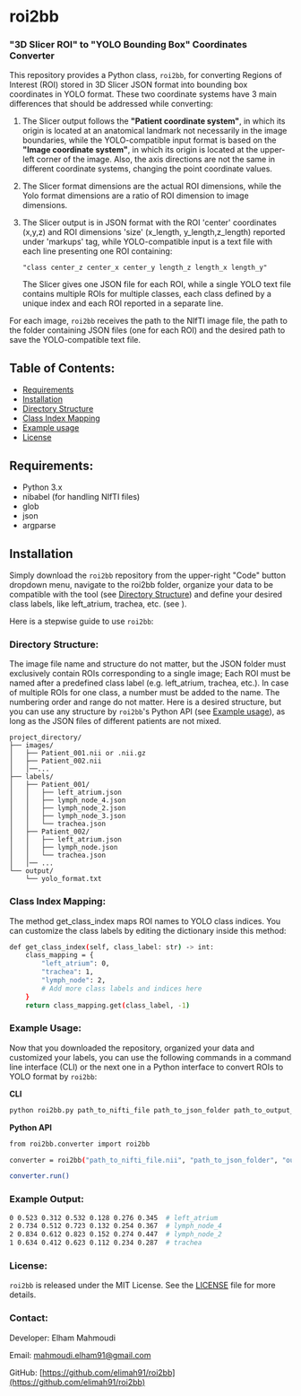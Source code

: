 # roi2bb
### "3D Slicer ROI" to "YOLO Bounding Box" Coordinates Converter

This repository provides a Python class, `roi2bb`, for converting Regions of Interest (ROI) stored in 3D Slicer JSON format into bounding box coordinates in YOLO format. These two coordinate systems have 3 main differences that should be addressed while converting:

1. The Slicer output follows the **"Patient coordinate system"**, in which its origin is located at an anatomical landmark not necessarily in the image boundaries, while the YOLO-compatible input format is based on the **"Image coordinate system"**, in which its origin is located at the upper-left corner of the image. Also, the axis directions are not the same in different coordinate systems, changing the point coordinate values.
    
2. The Slicer format dimensions are the actual ROI dimensions, while the Yolo format dimensions are a ratio of ROI dimension to image dimensions. 

3. The Slicer output is in JSON format with the ROI 'center' coordinates (x,y,z) and ROI dimensions 'size' (x_length, y_length,z_length) reported under 'markups' tag, while YOLO-compatible input is a text file with each line presenting one ROI containing: 

    ```"class center_z center_x center_y length_z length_x length_y"```

    The Slicer gives one JSON file for each ROI, while a single YOLO text file contains multiple ROIs for multiple classes, each class defined by a unique index and each ROI reported in a separate line.
     
For each image, `roi2bb` receives the path to the NIfTI image file, the path to the folder containing JSON files (one for each ROI) and the desired path to save the YOLO-compatible text file.

## Table of Contents:

- [Requirements](#requirements)
- [Installation](#installation)
- [Directory Structure](#directory-structure)
- [Class Index Mapping](#class-index-mapping)
- [Example usage](#usage)
- [License](#license)

## Requirements:

- Python 3.x
- nibabel (for handling NIfTI files)
- glob
- json
- argparse

## Installation

Simply download the `roi2bb` repository from the upper-right "Code" button dropdown menu, navigate to the roi2bb folder, organize your data to be compatible with the tool (see [Directory Structure](#directory-structure)) and define your desired class labels, like left_atrium, trachea, etc. (see ).

Here is a stepwise guide to use `roi2bb`:

### Directory Structure:

The image file name and structure do not matter, but the JSON folder must exclusively contain ROIs corresponding to a single image; Each ROI must be named after a predefined class label (e.g. left_atrium, trachea, etc.). In case of multiple ROIs for one class, a number must be added to the name. The numbering order and range do not matter.
Here is a desired structure, but you can use any structure by `roi2bb`'s Python API (see [Example usage](#usage)), as long as the JSON files of different patients are not mixed.

```
project_directory/
├── images/
│   ├── Patient_001.nii or .nii.gz
│   ├── Patient_002.nii
│   │──...
├── labels/
│   ├── Patient_001/
│   │   ├── left_atrium.json
│   │   ├── lymph_node_4.json
│   │   ├── lymph_node_2.json
│   │   ├── lymph_node_3.json
│   │   └── trachea.json
│   ├── Patient_002/
│   │   ├── left_atrium.json
│   │   ├── lymph_node.json
│   │   └── trachea.json
│   │── ...
└── output/
    └── yolo_format.txt
```
### Class Index Mapping:

The method get_class_index maps ROI names to YOLO class indices. You can customize the class labels by editing the dictionary inside this method:

```bash
def get_class_index(self, class_label: str) -> int:
    class_mapping = {
        "left_atrium": 0,
        "trachea": 1,
        "lymph_node": 2,
        # Add more class labels and indices here
    }
    return class_mapping.get(class_label, -1)
```
### Example Usage:

Now that you downloaded the repository, organized your data and customized your labels, you can use the following commands in a command line interface (CLI) or the next one in a Python interface to convert ROIs to YOLO format by `roi2bb`:

**CLI**
```bash
python roi2bb.py path_to_nifti_file path_to_json_folder path_to_output_file
```
**Python API**
```bash
from roi2bb.converter import roi2bb

converter = roi2bb("path_to_nifti_file.nii", "path_to_json_folder", "output_yolo_format.txt")

converter.run()
```

### Example Output:
```bash
0 0.523 0.312 0.532 0.128 0.276 0.345  # left_atrium
2 0.734 0.512 0.723 0.132 0.254 0.367  # lymph_node_4
2 0.834 0.612 0.823 0.152 0.274 0.447  # lymph_node_2
1 0.634 0.412 0.623 0.112 0.234 0.287  # trachea
```
### License:

```roi2bb``` is released under the MIT License. See the [LICENSE](LICENSE) file for more details.

### Contact:

Developer: Elham Mahmoudi

Email: mahmoudi.elham91@gmail.com

GitHub: [https://github.com/elimah91/roi2bb](https://github.com/elimah91/roi2bb)

